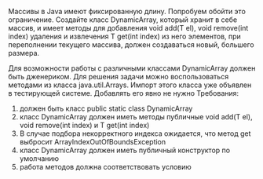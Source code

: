 Массивы в Java имеют фиксированную длину. Попробуем обойти это ограничение. Создайте класс DynamicArray, который хранит в себе массив, и имеет методы для добавления void add(T el), void remove(int index) удаления и извлечения T get(int index) из него элементов, при переполнении текущего массива, должен создаваться новый, большего размера.

Для возможности работы с различными классами DynamicArray должен быть дженериком. Для решения задачи можно воспользоваться методами из класса java.util.Arrays. Импорт этого класса уже объявлен в тестирующей системе. Добавлять его явно не нужно
Требования:
1. должен быть класс public static class DynamicArray
2. класс DynamicArray должен иметь методы публичные void add(T el), void remove(int index) и T get(int index)
3. В случае подбора некорректного индекса ожидается, что метод get выбросит ArrayIndexOutOfBoundsException
4. класс DynamicArray должен  иметь публичный конструктор по умолчанию
5. работа методов должна соответствовать условию

